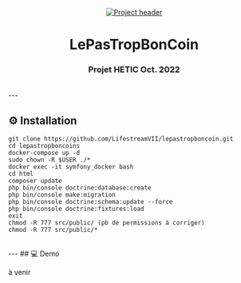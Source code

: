 <p align="center">
  <a href="" rel="noopener">
 <img src="https://i.imgur.com/98WZcsJ.png" alt="Project header"></a>
</p>
<h1 align="center">LePasTropBonCoin</h1>
<div align="center">
<h3 align="center">Projet HETIC Oct. 2022</h3>
</div>

<br>
---

<br>

## ⚙️ Installation

```
git clone https://github.com/LifestreamVII/lepastropboncoin.git
cd lepastropboncoins  
docker-compose up -d
sudo chown -R $USER ./*
docker exec -it symfony_docker bash
cd html
composer update
php bin/console doctrine:database:create
php bin/console make:migration
php bin/console doctrine:schema:update --force
php bin/console doctrine:fixtures:load
exit
chmod -R 777 src/public/ (pb de permissions à corriger)
chmod -R 777 src/public/*
```

<br>
---
## 💻 Demo

à venir
